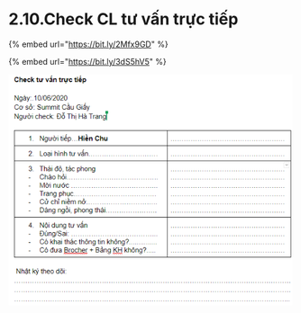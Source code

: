# 2.10.Check CL tư vấn trực tiếp

{% embed url="https://bit.ly/2Mfx9GD" %}

{% embed url="https://bit.ly/3dS5hV5" %}

![](../../.gitbook/assets/6%20%281%29.png)



